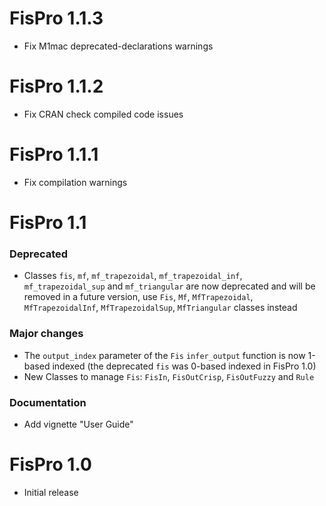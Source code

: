 # FisPro 1.1.3

* Fix M1mac deprecated-declarations warnings

# FisPro 1.1.2

* Fix CRAN check compiled code issues

# FisPro 1.1.1

* Fix compilation warnings

# FisPro 1.1

### Deprecated
* Classes `fis`, `mf`, `mf_trapezoidal`, `mf_trapezoidal_inf`, `mf_trapezoidal_sup` and `mf_triangular` are now deprecated and will be removed in a future version, use `Fis`, `Mf`, `MfTrapezoidal`, `MfTrapezoidalInf`, `MfTrapezoidalSup`, `MfTriangular` classes instead

### Major changes
* The `output_index` parameter of the `Fis` `infer_output` function is now 1-based indexed (the deprecated `fis` was 0-based indexed in FisPro 1.0)
* New Classes to manage `Fis`: `FisIn`, `FisOutCrisp`, `FisOutFuzzy` and `Rule`

### Documentation
* Add vignette "User Guide"

# FisPro 1.0

* Initial release
